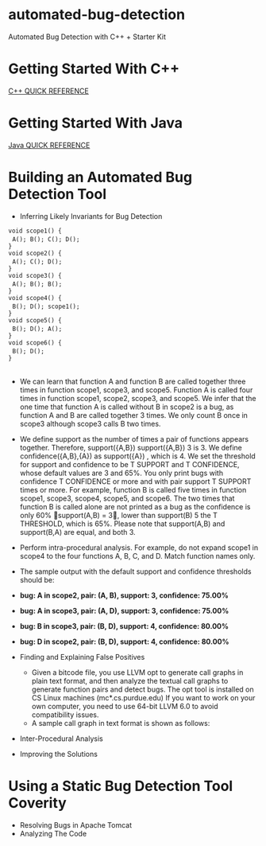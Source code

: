 # automated-bug-detection
Automated Bug Detection with C++ + Starter Kit

# Getting Started With C++

[C++ QUICK REFERENCE](http://www.hoomanb.com/cs/QuickRef/CppQuickRef.pdf)

# Getting Started With Java

[Java QUICK REFERENCE](https://introcs.cs.princeton.edu/java/11cheatsheet/)

# Building an Automated Bug Detection Tool

* Inferring Likely Invariants for Bug Detection <br/>

`void scope1() {` <br/>
&nbsp;&nbsp;`A(); B(); C(); D();` <br/>
`}` <br/>
`void scope2() {` <br/>
&nbsp;&nbsp;`A(); C(); D();` <br/>
`}` <br/>
`void scope3() {` <br/>
&nbsp;&nbsp;`A(); B(); B();` <br/>
`}` <br/>
`void scope4() {` <br/>
&nbsp;&nbsp;`B(); D(); scope1();` <br/>
`}` <br/>
`void scope5() {` <br/>
&nbsp;&nbsp;`B(); D(); A();` <br/>
`}` <br/>
`void scope6() {` <br/>
&nbsp;&nbsp;`B(); D();` <br/>
`}` <br/><br/>

  * We can learn that function A and function B are called together three times in function scope1, scope3, and scope5. Function A is called four times in function scope1, scope2, scope3, and scope5. We infer that the one time that function A is called without B in scope2 is a bug, as function A and B are called together 3 times. We only count B once in scope3 although scope3 calls B two times. <br/>

  * We define support as the number of times a pair of functions appears together. Therefore, support({A,B}) support({A,B}) 3
is 3. We define confidence({A,B},{A}) as support({A}) , which is 4. We set the threshold for support and confidence to be T SUPPORT and T CONFIDENCE, whose default values are 3 and 65%. You only print bugs with confidence T CONFIDENCE or more and with pair support T SUPPORT times or more. For example, function B is called five times in function scope1, scope3, scope4, scope5, and scope6. The two times that
function B is called alone are not printed as a bug as the confidence is only 60% 􏰀support(A,B) = 3􏰁, lower than support(B) 5
the T THRESHOLD, which is 65%. Please note that support(A,B) and support(B,A) are equal, and both 3. <br/>

  * Perform intra-procedural analysis. For example, do not expand scope1 in scope4 to the four functions A, B, C,
and D. Match function names only. <br/>

  * The sample output with the default support and confidence thresholds should be: <br/>

  * **bug: A in scope2, pair: (A, B), support: 3, confidence: 75.00%** <br/> 
  * **bug: A in scope3, pair: (A, D), support: 3, confidence: 75.00%** <br/> 
  * **bug: B in scope3, pair: (B, D), support: 4, confidence: 80.00%** <br/> 
  * **bug: D in scope2, pair: (B, D), support: 4, confidence: 80.00%** <br/> 

* Finding and Explaining False Positives
  * Given a bitcode file, you use LLVM opt to generate call graphs in plain text format, and then analyze the textual call graphs to generate function pairs and detect bugs. The opt tool is installed on CS Linux machines (mc*.cs.purdue.edu) If you want to work on your own computer, you need to use 64-bit LLVM 6.0 to avoid compatibility issues. <br/>
  * A sample call graph in text format is shown as follows: <br/>


* Inter-Procedural Analysis
* Improving the Solutions

# Using a Static Bug Detection Tool Coverity
* Resolving Bugs in Apache Tomcat
* Analyzing The Code

